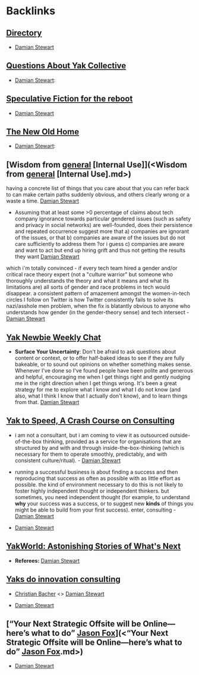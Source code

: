 
# Backlinks
## [Directory](<Directory.md>)
- [Damian Stewart](<Damian Stewart.md>)

## [Questions About Yak Collective](<Questions About Yak Collective.md>)
- [Damian Stewart](<Damian Stewart.md>):

## [Speculative Fiction for the reboot ](<Speculative Fiction for the reboot .md>)
- [Damian Stewart](<Damian Stewart.md>)

## [The New Old Home](<The New Old Home.md>)
- [Damian Stewart](<Damian Stewart.md>):

## [Wisdom from [general](<general.md>) [Internal Use]](<Wisdom from [general](<general.md>) [Internal Use].md>)
having a concrete list of things that you care about that you can refer back to can make certain paths suddenly obvious, and others clearly wrong or a waste a time.  [Damian Stewart](<Damian Stewart.md>)

- Assuming that at least some >0 percentage of claims about tech company ignorance towards particular gendered issues (such as safety and privacy in social networks) are well-founded, does their persistence and repeated occurrence suggest more that a) companies are ignorant of the issues, or that b) companies are aware of the issues but do not care sufficiently to address them ?or i guess c) companies are aware and want to act but end up hiring grift and thus not getting the results they want [Damian Stewart](<Damian Stewart.md>)

which i'm totally convinced - if every tech team hired a gender and/or critical race theory expert (not a "culture warrior" but someone who thoroughly understands the theory and what it means and what its limitations are) all sorts of gender and race problems in tech would disappear. a consistent pattern of amazement amongst the women-in-tech circles I follow on Twitter is how Twitter consistently fails to solve its nazi/asshole men problem, when the fix is blatantly obvious to anyone who understands how gender (in the gender-theory sense) and tech intersect - [Damian Stewart](<Damian Stewart.md>)

## [Yak Newbie Weekly Chat](<Yak Newbie Weekly Chat.md>)
- **Surface Your Uncertainty**: Don't be afraid to ask questions about content or context, or to offer half-baked ideas to see if they are fully bakeable, or to sound out opinions on whether something makes sense. Whenever I've done so I've found people have been polite and generous and helpful, encouraging me when I get things right and gently nudging me in the right direction when I get things wrong. It's been a great strategy for me to explore what I know and what I do not know (and also, what I think I know that I actually don't know), and to learn things from that. [Damian Stewart](<Damian Stewart.md>)

## [Yak to Speed, A Crash Course on Consulting](<Yak to Speed, A Crash Course on Consulting.md>)
- i am not a consultant, but i am coming to view it as outsourced outside-of-the-box thinking, provided as a service for organisations that are structured by and with and through inside-the-box-thinking (which is necessary for them to operate smoothly, predictably, and with consistent culture/ritual). - [Damian Stewart](<Damian Stewart.md>)

- running a successful business is about finding a success and then reproducing that success as often as possible with as little effort as possible. the kind of environment necessary to do this is not likely to foster highly independent thought or independent thinkers. but sometimes, you need independent thought (for example, to understand __why__ your success was a success, or to suggest new __kinds__ of things you might be able to build from your first success). enter, consulting - [Damian Stewart](<Damian Stewart.md>)

- [Damian Stewart](<Damian Stewart.md>)

## [YakWorld: Astonishing Stories of What's Next](<YakWorld: Astonishing Stories of What's Next.md>)
- **Referees:** [Damian Stewart](<Damian Stewart.md>)

## [Yaks do innovation consulting](<Yaks do innovation consulting.md>)
- [Christian Bacher](<Christian Bacher.md>) <> [Damian Stewart](<Damian Stewart.md>)

- [Damian Stewart](<Damian Stewart.md>)

## [“Your Next Strategic Offsite will be Online—here’s what to do” [Jason Fox](<Jason Fox.md>)](<“Your Next Strategic Offsite will be Online—here’s what to do” [Jason Fox](<Jason Fox.md>).md>)
- [Damian Stewart](<Damian Stewart.md>)

